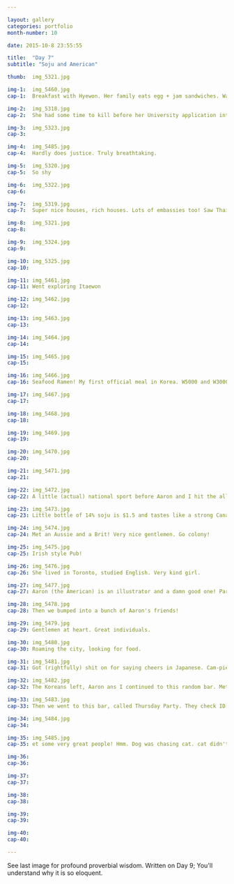 ```yaml
---

layout: gallery
categories: portfolio
month-number: 10

date: 2015-10-8 23:55:55

title:  "Day 7"
subtitle: "Soju and American"

thumb:	img_5321.jpg

img-1:	img_5460.jpg
cap-1:	Breakfast with Hyewon. Her family eats egg + jam sandwiches. Was surprisingly very tasty! No ketchup.. 

img-2:	img_5318.jpg
cap-2:	She had some time to kill before her University application interview so we went on a promenade just up the hill.

img-3:	img_5323.jpg
cap-3: 	

img-4:	img_5485.jpg
cap-4:	Hardly does justice. Truly breathtaking.

img-5:	img_5320.jpg
cap-5:	So shy

img-6:	img_5322.jpg
cap-6:	

img-7:	img_5319.jpg
cap-7:	Super nice houses, rich houses. Lots of embassies too! Saw Thai, and Indian embassy. 

img-8:	img_5321.jpg
cap-8:	

img-9:	img_5324.jpg
cap-9:	

img-10:	img_5325.jpg
cap-10:	

img-11:	img_5461.jpg
cap-11:	Went exploring Itaewon 

img-12:	img_5462.jpg
cap-12:	

img-13:	img_5463.jpg
cap-13:	

img-14:	img_5464.jpg
cap-14:	

img-15:	img_5465.jpg
cap-15:	

img-16:	img_5466.jpg
cap-16:	Seafood Ramen! My first official meal in Korea. W5000 and W3000 for a beer. Roughly $5 and $3.

img-17:	img_5467.jpg
cap-17:	

img-18:	img_5468.jpg
cap-18:	

img-19:	img_5469.jpg
cap-19:	

img-20:	img_5470.jpg
cap-20:	

img-21:	img_5471.jpg
cap-21:	

img-22:	img_5472.jpg
cap-22:	A little (actual) national sport before Aaron and I hit the alleys. 

img-23:	img_5473.jpg
cap-23:	Little bottle of 14% soju is $1.5 and tastes like a strong Canadian cooler. This was peach flavoured. Original soju is yuck yuck. Needless to say what happens next. 

img-24:	img_5474.jpg
cap-24:	Met an Aussie and a Brit! Very nice gentlemen. Go colony!

img-25:	img_5475.jpg
cap-25:	Irish style Pub! 

img-26:	img_5476.jpg
cap-26:	She lived in Toronto, studied English. Very kind girl.

img-27:	img_5477.jpg
cap-27:	Aaron (the American) is an illustrator and a damn good one! Part time teacher and part time illustrator. Lived in Korea 4 years. Everyone else was awesome too! Much love.

img-28:	img_5478.jpg
cap-28:	Then we bumped into a bunch of Aaron's friends! 

img-29:	img_5479.jpg
cap-29:	Gentlemen at heart. Great individuals.

img-30:	img_5480.jpg
cap-30:	Roaming the city, looking for food.

img-31:	img_5481.jpg
cap-31:	Got (rightfully) shit on for saying cheers in Japanese. Cam-pie is Japanese, Gom-bé is korean. Also taught me how to properly use chop sticks. The guy on the left runs a food van business. korean BBQ is fuuuuucking delicious. 

img-32:	img_5482.jpg
cap-32:	The Koreans left, Aaron ans I continued to this random bar. Met some more foreigners. Tequila, of course.

img-33:	img_5483.jpg
cap-33:	Then we went to this bar, called Thursday Party. They check ID at this bar, and i didn't bring mine so Aaron gave me his (he had two, which looks severely not at all like me..) tried it and it worked! Dude didn't even look at it. Half the time they read the cards, other half they just need to see the intention and let you in.

img-34:	img_5484.jpg
cap-34:	

img-35:	img_5485.jpg
cap-35:	et some very great people! Hmm. Dog was chasing cat. cat didn't like dog. Cat had friends. Fox enters, worked with friends of cat, gain trust, join the pack. Fox likes cat. Then fox and friend makes dog go away. Fox is hero. Enters pug. Pug and Fox go get a drink. Fox returns to pack and pack is gone. Fox is frantic. Fox really like cat. Fox asks and find out they go to Gold Bar. Fox has no more money. Fox runs home, gets money. Runs to Gold Bar. Gold Bar checks ID. Stupid fox no bring ID. Fox runs back home, get ID. Fox runs back to Gold Bar. Pack not there. Fox alone. Fox didn't quit. Fox look around outside, frantic, and miraculously, finds pack down the street. Fox talks with pack. Cat give Fox phone number. Fox wins. ---------- Lesson learned- In the face of hopelessness, perseverance and a little blind hope must be involved to achieve when the odds are greatly against you. I thought many times, shit, population of Seoul 9.5M... How find pack?? Give up? But I also knew that if I didn't find the pack, I would have been very sad for letting pack and cat go, and not trying would have made it worse. I thought to myself, the odds are shit, but if the future is going to be made, that is up to me and every minute I ran extra, every small thing I did, decision I took, to go left instead of right.. That was all me, and it felt good. I had to make my future. 

img-36:	
cap-36:	

img-37:	
cap-37:	

img-38:	
cap-38:	

img-39:	
cap-39:	

img-40:	
cap-40:	

---
```


See last image for profound proverbial wisdom. Written on Day 9; You'll understand why it is so eloquent. 
